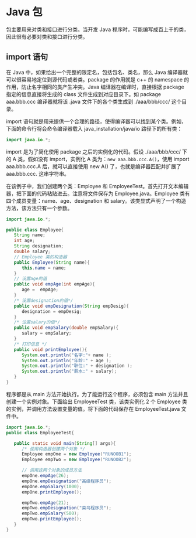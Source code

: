 # Java 包

包主要用来对类和接口进行分类。当开发 Java 程序时，可能编写成百上千的类，因此很有必要对类和接口进行分类。

## import 语句

在 Java 中，如果给出一个完整的限定名，包括包名、类名，那么 Java 编译器就可以很容易地定位到源代码或者类。package 的作用就是 c++ 的 namespace 的作用，防止名字相同的类产生冲突。Java 编译器在编译时，直接根据 package 指定的信息直接将生成的 class 文件生成到对应目录下。如 package aaa.bbb.ccc 编译器就将该 .java 文件下的各个类生成到 ./aaa/bbb/ccc/ 这个目录。

import 语句就是用来提供一个合理的路径，使得编译器可以找到某个类。例如，下面的命令行将会命令编译器载入 java_installation/java/io 路径下的所有类：

```java
import java.io.*;
```

import 是为了简化使用 package 之后的实例化的代码。假设 ./aaa/bbb/ccc/ 下的 A 类，假如没有 import，实例化 A 类为：`new aaa.bbb.ccc.A()`，使用 import aaa.bbb.ccc.A 后，就可以直接使用 new A() 了，也就是编译器匹配并扩展了 aaa.bbb.ccc. 这串字符串。

在该例子中，我们创建两个类：Employee 和 EmployeeTest。首先打开文本编辑器，把下面的代码粘贴进去。注意将文件保存为 Employee.java。Employee 类有四个成员变量：name、age、designation 和 salary。该类显式声明了一个构造方法，该方法只有一个参数。

```java
import java.io.*;

public class Employee{
   String name;
   int age;
   String designation;
   double salary;
   // Employee 类的构造器
   public Employee(String name){
      this.name = name;
   }
   // 设置age的值
   public void empAge(int empAge){
      age =  empAge;
   }
   /* 设置designation的值*/
   public void empDesignation(String empDesig){
      designation = empDesig;
   }
   /* 设置salary的值*/
   public void empSalary(double empSalary){
      salary = empSalary;
   }
   /* 打印信息 */
   public void printEmployee(){
      System.out.println("名字:"+ name );
      System.out.println("年龄:" + age );
      System.out.println("职位:" + designation );
      System.out.println("薪水:" + salary);
   }
}
```

程序都是从 main 方法开始执行。为了能运行这个程序，必须包含 main 方法并且创建一个实例对象。下面给出 EmployeeTest 类，该类实例化 2 个 Employee 类的实例，并调用方法设置变量的值。将下面的代码保存在 EmployeeTest.java 文件中。

```java
import java.io.*;
public class EmployeeTest{

   public static void main(String[] args){
      /* 使用构造器创建两个对象 */
      Employee empOne = new Employee("RUNOOB1");
      Employee empTwo = new Employee("RUNOOB2");

      // 调用这两个对象的成员方法
      empOne.empAge(26);
      empOne.empDesignation("高级程序员");
      empOne.empSalary(1000);
      empOne.printEmployee();

      empTwo.empAge(21);
      empTwo.empDesignation("菜鸟程序员");
      empTwo.empSalary(500);
      empTwo.printEmployee();
   }
}
```
